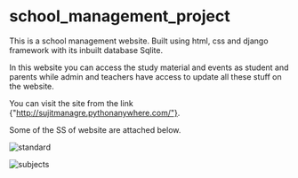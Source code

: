 # school_management_project
This is a school management website.
Built using html, css and django framework with its inbuilt database Sqlite.

In this website you can access the study material and events as student and parents while admin and teachers have access to update all these stuff on the website.

You can visit the site from the link {"http://sujitmanagre.pythonanywhere.com/"}.

Some of the SS of website are attached below.

![standard](https://user-images.githubusercontent.com/63709478/133282330-6f2d88f2-5163-493b-9811-c0544de95386.PNG)

![subjects](https://user-images.githubusercontent.com/63709478/133282340-b95b0643-acdf-4cec-8ba7-60d742a7d679.PNG)
